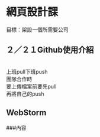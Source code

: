 # 網頁設計課
目標：架設一個所需要公司

## ２／２１Github使用介紹
<br/>上班pull下班push
<br/>團隊合作時
<br/>要上傳檔案前要先pull
<br/>再將自己的push

## WebStorm
###內容
<br/>
